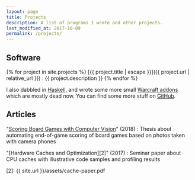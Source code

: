 ```yaml
---
layout: page
title: Projects
description: A list of programs I wrote and other projects.
last_modified_at: 2017-10-09
permalink: /projects/
---
```


<!-- TODO: write something here? -->

## Software

<!-- TODO: write something here? -->

{% for project in site.projects %}
[{{ project.title | escape }}]({{ project.url | relative_url }})
: {{ project.description }}
{% endfor %}

I also dabbled in [Haskell][haskell-experiments], and wrote some more small [Warcraft
addons][curseforge] which are mostly dead now.  You can find some more stuff on
[GitHub][].

<!--
For a C++ class in university, I wrote a crude, interactive [ecosystem
simulation][flutterrust] with an infinite, procedurally generated map.
-->

## Articles

"[Scoring Board Games with Computer Vision][1]" (2018)
: Thesis about automating end-of-game scoring of board games based on photos taken with
  camera phones

"[Hardware Caches and Optimization][2]" (2017)
: Seminar paper about CPU caches with illustrative code samples and profiling results

<!-- This file is rejected by GitHub because it's too big: use the Dropbox link. -->
[1]: https://www.dropbox.com/s/xmyr6rmcwqalj75/thesis.pdf?raw=1
[2]: {{ site.url }}/assets/cache-paper.pdf

[GitHub]: https://github.com/meribold
[curseforge]: https://www.curseforge.com/members/meribold/projects
[haskell-experiments]: https://github.com/meribold/haskell-experiments
[flutterrust]: https://github.com/meribold/flutterrust

<!-- vim: set tw=90 sts=-1 sw=4 et spell: -->
